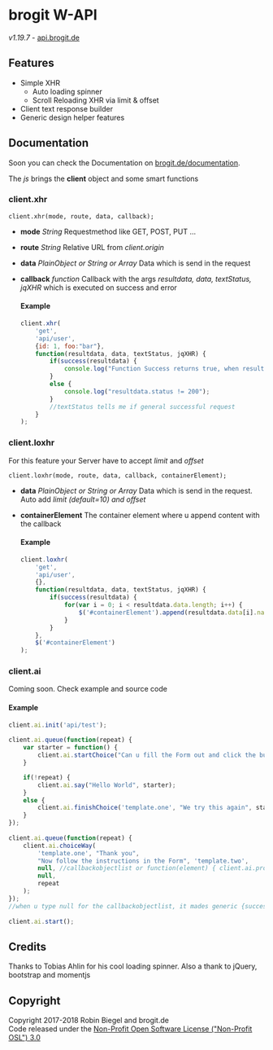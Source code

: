 # brogit W-API
*v1.19.7* - [api.brogit.de](https://api.brogit.de/)


## Features
* Simple XHR
	* Auto loading spinner
	* Scroll Reloading XHR via limit & offset
* Client text response builder
* Generic design helper features

## Documentation

Soon you can check the Documentation on [brogit.de/documentation](https://brogit.de/documentation).
  
The *js* brings the **client** object and some smart functions

### client.xhr
`client.xhr(mode, route, data, callback);`  

* __mode__ _String_ Requestmethod like GET, POST, PUT ...

* __route__ _String_ Relative URL from _client.origin_

* __data__ _PlainObject or String or Array_ Data which is send in the request

* __callback__ _function_ Callback with the args _resultdata, data, textStatus, jqXHR_ which is executed on success and error

	#### Example
	~~~javascript
	client.xhr(
		'get',
		'api/user',
		{id: 1, foo:"bar"},
		function(resultdata, data, textStatus, jqXHR) {
			if(success(resultdata) {
				console.log("Function Success returns true, when resultdata.status == 200");
			}
			else {
				console.log("resultdata.status != 200");
			}
			//textStatus tells me if general successful request
		}
	);
	~~~

### client.loxhr

For this feature your Server have to accept _limit_ and _offset_

`client.loxhr(mode, route, data, callback, containerElement);`

* __data__ _PlainObject or String or Array_ Data which is send in the request. Auto add _limit (default=10) and offset_

* __containerElement__ The container element where u append content with the callback

	#### Example
	~~~javascript
	client.loxhr(
		'get',
		'api/user',
		{},
		function(resultdata, data, textStatus, jqXHR) {
			if(success(resultdata) {
				for(var i = 0; i < resultdata.data.length; i++) {
					$('#containerElement').append(resultdata.data[i].name);
				}
			}
		},
		$('#containerElement')
	);
	~~~
	
### client.ai

Coming soon. Check example and source code

#### Example

~~~javascript
client.ai.init('api/test');
	
client.ai.queue(function(repeat) {
	var starter = function() {
		client.ai.startChoice("Can u fill the Form out and click the button for me?", 'template.one');
	}

	if(!repeat) {
		client.ai.say("Hello World", starter);
	}
	else {
        client.ai.finishChoice('template.one', "We try this again", starter);
	}
});
	
client.ai.queue(function(repeat) {
	client.ai.choiceWay(
		'template.one', "Thank you",
		"Now follow the instructions in the Form", 'template.two',
		null, //callbackobjectlist or function(element) { client.ai.proceed(...) }
		null,
		repeat
	);
});
//when u type null for the callbackobjectlist, it mades generic {success: function(me) { me.next(); }, failed: function(me) { me.repeat(); }}
	
client.ai.start();
~~~


## Credits
Thanks to Tobias Ahlin for his cool loading spinner.
Also a thank to jQuery, bootstrap and momentjs

## Copyright
Copyright 2017-2018 Robin Biegel and brogit.de  
Code released under the [Non-Profit Open Software License ("Non-Profit OSL") 3.0](https://opensource.org/licenses/NPOSL-3.0)